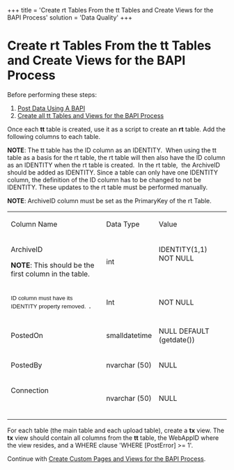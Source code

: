 +++
title = 'Create rt Tables From the tt Tables and Create Views for the BAPI Process'
solution = 'Data Quality'
+++

# Create rt Tables From the tt Tables and Create Views for the BAPI Process

Before performing these steps:

1.  [Post Data Using A
    BAPI](../../../Platform/Integrate/Use_Cases/Post_Data_Using_a_BAPI)
2.  [Create all tt Tables and Views for the BAPI
    Process](Create_tt_Tables_and_Views_for_the_BAP_Process)

Once each **tt** table is created, use it as a script to create an
**rt** table. Add the following columns to each table.

<span style="font-weight: bold;">NOTE</span>: The tt table has the ID
column as an IDENTITY.  When using the tt table as a basis for the rt
table, the rt table will then also have the ID column as an IDENTITY
when the rt table is created.  In the rt table, <span> </span>the
ArchiveID should be added as IDENTITY. Since a table can only have one
IDENTITY column, the definition of the ID column has to be changed to
not be IDENTITY. These updates to the rt table must be performed
manually.

<span style="font-weight: bold;">NOTE</span>: ArchiveID column must be
set as the PrimaryKey of the rt Table.

<table>
<tbody>
<tr class="odd">
<td><p>Column Name</p></td>
<td><p>Data Type</p></td>
<td><p>Value</p></td>
</tr>
<tr class="even">
<td><p>ArchiveID</p>
<p><strong>NOTE</strong>: This should be the first column in the table.</p></td>
<td><p>int</p></td>
<td><p>IDENTITY(1,1) NOT NULL</p>
<p> </p></td>
</tr>
<tr class="odd">
<td><p><span style="font-size: 10.0pt;font-family: Arial, sans-serif;">ID column must have its IDENTITY property removed.</span><span style="font-size: 8.0pt;font-family: Arial, sans-serif;"> </span> .</p></td>
<td><p>Int</p></td>
<td><p>NOT NULL</p></td>
</tr>
<tr class="even">
<td><p>PostedOn</p></td>
<td><p>smalldatetime</p></td>
<td><p>NULL DEFAULT (getdate())</p></td>
</tr>
<tr class="odd">
<td><p>PostedBy</p></td>
<td><p>nvarchar (50)</p></td>
<td><p>NULL</p></td>
</tr>
<tr class="even">
<td><p>Connection</p>
<p> </p></td>
<td><p>nvarchar (50)</p></td>
<td><p>NULL</p></td>
</tr>
</tbody>
</table>

For each table (the main table and each upload table), create a **tx**
view. The **tx** view should contain all columns from the **tt** table,
the WebAppID where the view resides, and a WHERE clause 'WHERE
\[PostError\] \>= 1'.

Continue with [Create Custom Pages and Views for the BAPI
Process](Create_Custom_Pages_and_Views_for_the_BAPI_Process).
